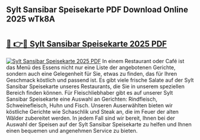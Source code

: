 ## Sylt Sansibar Speisekarte PDF Download Online 2025 wTk8A

# <h2><a href="http://gc6rja.nevu.top/?p=Sylt+Sansibar+Speisekarte">🔗 👉🔴 Sylt Sansibar Speisekarte 2025 PDF</a></h2>

[![Sylt Sansibar Speisekarte 2025 PDF](https://i.imgur.com/dBaPXMq.png)](http://gc6rja.nevu.top/?p=Sylt+Sansibar+Speisekarte)
In einem Restaurant oder Café ist das Menü des Essens nicht nur eine Liste der angebotenen Gerichte, sondern auch eine Gelegenheit für Sie, etwas zu finden, das für Ihren Geschmack köstlich und passend ist. Es gibt viele frische Salate auf der Sylt Sansibar Speisekarte unseres Restaurants, die Sie in unserem speziellen Bereich finden können. Für Fleischliebhaber gibt es auf unserer Sylt Sansibar Speisekarte eine Auswahl an Gerichten: Rindfleisch, Schweinefleisch, Huhn und Fisch. Unseren Auserwählten bieten wir köstliche Gerichte wie Schaschlik und Steak an, die im Feuer der alten Wälder zubereitet werden. In jedem Fall sind wir bereit, Ihnen bei der Auswahl der Speisen auf der Sylt Sansibar Speisekarte zu helfen und Ihnen einen bequemen und angenehmen Service zu bieten.
